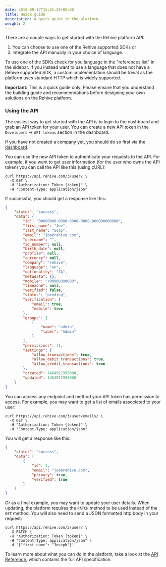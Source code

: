```yaml
---
date: 2018-09-17T15:21:22+02:00
title: Quick guide
description: A quick guide to the platform.
weight: 2
---
```


There are a couple ways to get started with the Rehive platform API:

1. You can choose to use one of the Rehive supported SDKs or
2. Integrate the API manually in your choice of language.

To use one of the SDKs check for you language in the "references list" in the sidebar. If you instead want to use a language that does not have a Rehive supported SDK, a custom implementation should be trivial as the platform uses standard HTTP which is widely supported.

<aside class="warning">
<b>Important:</b> This is a quick guide only. Please ensure that you understand the building guide and recommendations before designing your own solutions on the Rehive platform.
</aside>

### Using the API

The easiest way to get started with the API is to login to the dashboard and grab an API token for your user. You can create a new API token in the `Developers` -> `API tokens` section in the dashboard.

<aside class="warning">
    If you have not created a company yet, you should do so first via the <a href="https://dashboard.rehive.com" target="_blank">dashboard</a>.
</aside>

You can use the new API token to authenticate your requests to the API. For example, if you want to get user information (for the user who owns the API token) you can call the API like this (using cURL):

```shell
curl https://api.rehive.com/3/user/ \
  -X GET \
  -H "Authorization: Token {token}" \
  -H "Content-Type: application/json"
```

If successful, you should get a response like this:

``` json
{
    "status": "success",
    "data": {
        "id": "00000000-0000-0000-0000-000000000000",
        "first_name": "Joe",
        "last_name": "Soap",
        "email": "joe@rehive.com",
        "username": "",
        "id_number": null,
        "birth_date": null,
        "profile": null,
        "currency": null,
        "company": "rehive",
        "language": "en",
        "nationality": "ZA",
        "metadata": {},
        "mobile": "+00000000000",
        "timezone": null,
        "verified": false,
        "status": "pending",
        "verification": {
            "email": true,
            "mobile": true
        },
        "groups": [
            {
                "name": "admin",
                "label": "Admin"
            }
        ],
        "permissions": [],
        "settings": {
            "allow_transactions": true,
            "allow_debit_transactions": true,
            "allow_credit_transactions": true
        },
        "created": 1464912953000,
        "updated": 1464912953000
    }
}
```

You can access any endpoint and method your API token has permission to access. For example, you may want to get a list of emails associated to your user:

```shell
curl https://api.rehive.com/3/user/emails/ \
  -X GET \
  -H "Authorization: Token {token}" \
  -H "Content-Type: application/json"
```

You will get a response like this:

```json
{
    "status": "success",
    "data": [
        {
            "id": 1,
            "email": "joe@rehive.com",
            "primary": true,
            "verified": true
        }
    ]
}
```

Or as a final example, you may want to update your user details. When updating, the platform requires the `PATCH` method to be used instead of the `GET` method. You will also need to send a JSON formatted http body in your request:

```shell
curl https://api.rehive.com/3/user/ \
  -X PATCH \
  -H "Authorization: Token {token}" \
  -H "Content-Type: application/json" \
  -d '{"first_name": "Joseph"}'
```

To learn more about what you can do in the platform, take a look at the [API Reference](https://api.rehive.com/redoc/), which contains the full API specification.
